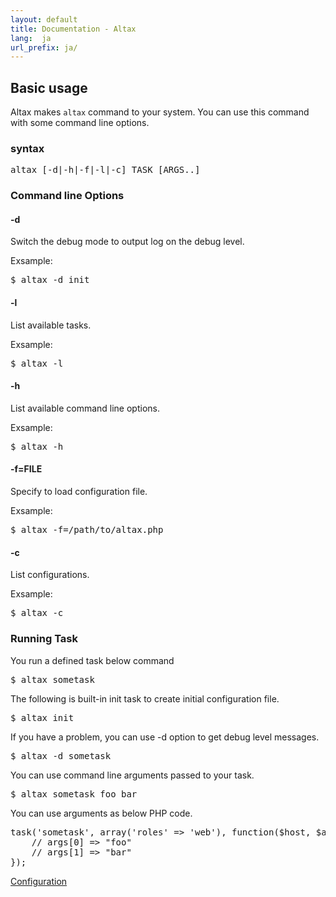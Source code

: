 ```yaml
---
layout: default
title: Documentation - Altax
lang:  ja
url_prefix: ja/
---
```

## Basic usage

Altax makes `altax` command to your system.
You can use this command with some command line options.

### syntax

<pre class="sh-nonumber">
altax [-d|-h|-f|-l|-c] TASK [ARGS..]
</pre>


### Command line Options

#### -d

Switch the debug mode to output log on the debug level.

Exsample:

<pre class="sh-nonumber">
$ altax -d init
</pre>

#### -l

List available tasks.

Exsample:

<pre class="sh-nonumber">
$ altax -l
</pre>

#### -h

List available command line options.

Exsample:

<pre class="sh-nonumber">
$ altax -h
</pre>


#### -f=FILE

Specify to load configuration file.

Exsample:

<pre class="sh-nonumber">
$ altax -f=/path/to/altax.php
</pre>


#### -c

List configurations.

Exsample:

<pre class="sh-nonumber">
$ altax -c
</pre>

### Running Task

You run a defined task below command

<pre class="sh-nonumber">
$ altax sometask
</pre>

The following is built-in init task to create initial configuration file.

<pre class="sh-nonumber">
$ altax init
</pre>

If you have a problem, you can use -d option to get debug level messages.

<pre class="sh-nonumber">
$ altax -d sometask
</pre>

You can use command line arguments passed to your task.

<pre class="sh-nonumber">
$ altax sometask foo bar
</pre>

You can use arguments as below PHP code.
<pre class="php">
task('sometask', array('roles' => 'web'), function($host, $args){
    // args[0] => "foo"
    // args[1] => "bar"
});
</pre>



<div class="row">
  <div class="span4">
    <a class="prev" href="/altax/ja/documentation/configuration.html">Configuration</a>
  </div>
</div>
